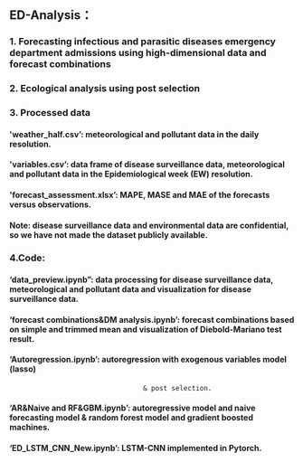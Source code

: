 ## ED-Analysis： 
### 1. Forecasting infectious and parasitic diseases emergency department admissions using high-dimensional data and forecast combinations
### 2. Ecological analysis using post selection
### 3. Processed data
   ####   'weather_half.csv’: meteorological and pollutant data in the daily resolution.

####   'variables.csv’: data frame of disease surveillance data, meteorological and pollutant data in the Epidemiological week (EW) resolution.

####   'forecast_assessment.xlsx’: MAPE, MASE and MAE of the forecasts versus observations.

####   Note: disease surveillance data and environmental data are confidential, so we have not made the dataset publicly available.
### 4.Code:
####   ‘data_preview.ipynb”: data processing for disease surveillance data, meteorological and pollutant data and visualization for disease surveillance data.

####   ‘forecast combinations&DM analysis.ipynb’: forecast combinations based on simple and trimmed mean and visualization of Diebold-Mariano test result.

####   ‘Autoregression.ipynb’: autoregression with exogenous variables model (lasso) 
                                     & post selection. 

####   ‘AR&Naive and RF&GBM.ipynb’: autoregressive model and naive forecasting model & random forest model and gradient boosted machines.

####   ‘ED_LSTM_CNN_New.ipynb’: LSTM-CNN implemented in Pytorch.
